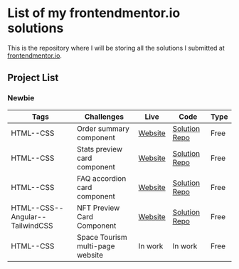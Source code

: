 # List of my frontendmentor.io solutions

This is the repository where I will be storing all the solutions I submitted at [frontendmentor.io](https://www.frontendmentor.io/profile/jlmcabral).

## Project List

### Newbie

| Tags      | Challenges                   | Live                                                                        | Code                                                                                                                   | Type |
| --------- | ---------------------------- | --------------------------------------------------------------------------- | ---------------------------------------------------------------------------------------------------------------------- | ---- |
| HTML--CSS | Order summary component      | [Website](https://jlmcabral-order-summary-component-main.netlify.app)       | [Solution Repo](https://github.com/jlmcabral/frontendmentor.io-challenges/tree/main/order-summary-component-main)      | Free |
| HTML--CSS | Stats preview card component | [Website](https://jlmcabral-stats-preview-card-component-main.netlify.app/) | [Solution Repo](https://github.com/jlmcabral/frontendmentor.io-challenges/tree/main/stats-preview-card-component-main) | Free |
| HTML--CSS | FAQ accordion card component | [Website](https://jlmcabral-faq-accordion-card-main.netlify.app/)           | [Solution Repo](https://github.com/jlmcabral/frontendmentor.io-challenges/tree/main/faq-accordion-card-main)           | Free |
| HTML--CSS--Angular--TailwindCSS | NFT Preview Card Component | [Website](https://jlmcabral-tailwind-nft-preview.netlify.app/)           | [Solution Repo](https://github.com/jlmcabral/frontendmentor.io-challenges/tree/main/tailwind-nft-preview)           | Free |
| HTML--CSS | Space Tourism multi-page website | In work | In work | Free |
